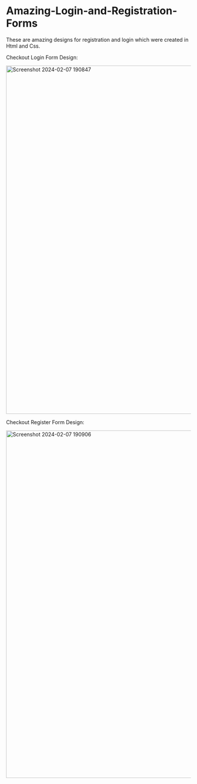# Amazing-Login-and-Registration-Forms

These are amazing designs for registration and login which were created in Html and Css.

Checkout Login Form Design:

<img width="946" alt="Screenshot 2024-02-07 190847" src="https://github.com/allancorp23/Amazing-Login-and-Registration-Forms/assets/135638821/4b9b96a1-3958-480e-8f20-d8f3bfc714df">

Checkout Register Form Design:

<img width="944" alt="Screenshot 2024-02-07 190906" src="https://github.com/allancorp23/Amazing-Login-and-Registration-Forms/assets/135638821/7a3fd545-93a6-4bb2-af84-5c1189c08b97">

